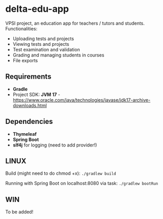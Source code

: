 # delta-edu-app
VPSI project, an education app for teachers / tutors and students.
Functionalities:
- Uploading tests and projects
- Viewing tests and projects
- Test examination and validation
- Grading and managing students in courses
- File exports

## Requirements
- **Gradle**
- Project SDK: **JVM 17** - https://www.oracle.com/java/technologies/javase/jdk17-archive-downloads.html

## Dependencies
- **Thymeleaf**
- **Spring Boot**
- **slf4j** for logging (need to add provider!)

## LINUX
Build (might need to do chmod +x):
`./gradlew build`

Running with Spring Boot on localhost:8080 via task:
`./gradlew bootRun`

## WIN
To be added!